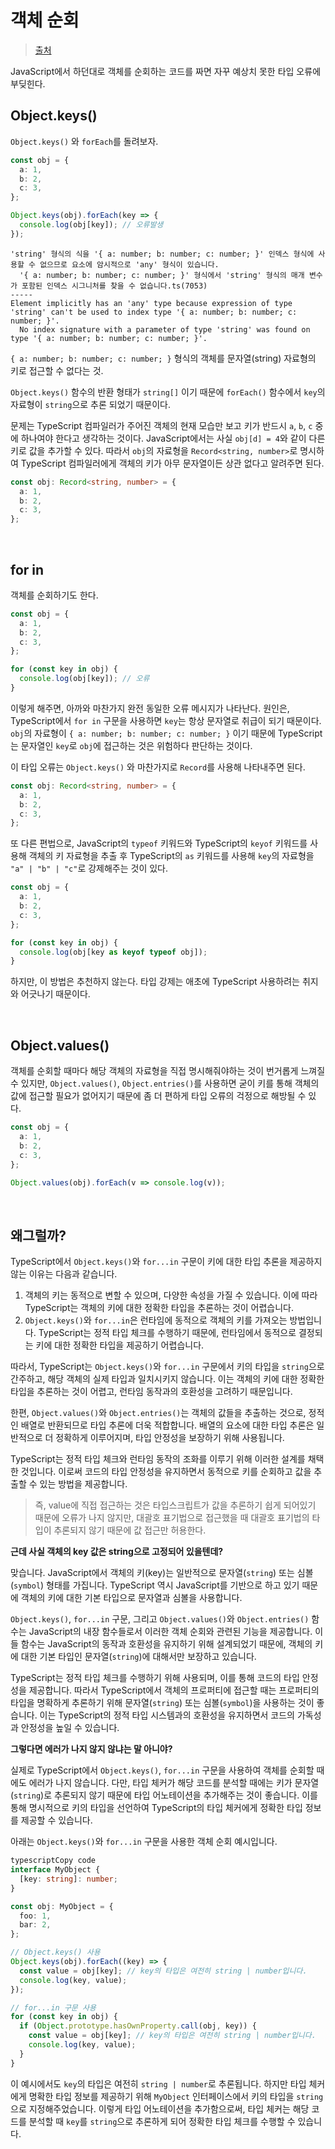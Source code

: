 # 객체 순회

> [출처](https://www.daleseo.com/ts-object-iteration/)

JavaScript에서 하던대로 객체를 순회하는 코드를 짜면 자꾸 예상치 못한 타입 오류에 부딪힌다.

## Object.keys()

`Object.keys()` 와 `forEach`를 돌려보자.

```ts
const obj = {
  a: 1,
  b: 2,
  c: 3,
};

Object.keys(obj).forEach(key => {
  console.log(obj[key]); // 오류발생
});
```

```
'string' 형식의 식을 '{ a: number; b: number; c: number; }' 인덱스 형식에 사용할 수 없으므로 요소에 암시적으로 'any' 형식이 있습니다.
  '{ a: number; b: number; c: number; }' 형식에서 'string' 형식의 매개 변수가 포함된 인덱스 시그니처를 찾을 수 없습니다.ts(7053)
-----
Element implicitly has an 'any' type because expression of type 'string' can't be used to index type '{ a: number; b: number; c: number; }'.
  No index signature with a parameter of type 'string' was found on type '{ a: number; b: number; c: number; }'.
```

`{ a: number; b: number; c: number; }` 형식의 객체를 문자열(string) 자료형의 키로 접근할 수 없다는 것.

`Object.keys()` 함수의 반환 형태가 `string[]` 이기 때문에 `forEach()` 함수에서 `key`의 자료형이 `string`으로 추론 되었기 때문이다.

문제는 TypeScript 컴파일러가 주어진 객체의 현재 모습만 보고 키가 반드시 `a`, `b`, `c` 중에 하나여야 한다고 생각하는 것이다. JavaScript에서는 사실 `obj[d] = 4`와 같이 다른 키로 값을 추가할 수 있다. 따라서 `obj`의 자료형을 `Record<string, number>`로 명시하여 TypeScript 컴파일러에게 객체의 키가 아무 문자열이든 상관 없다고 알려주면 된다.

```ts
const obj: Record<string, number> = {
  a: 1,
  b: 2,
  c: 3,
};
```

<br/>

## for in

객체를 순회하기도 한다.

```ts
const obj = {
  a: 1,
  b: 2,
  c: 3,
};

for (const key in obj) {
  console.log(obj[key]); // 오류
}
```

이렇게 해주면, 아까와 마찬가지 완전 동일한 오류 메시지가 나타난다. 원인은, TypeScript에서 `for in` 구문을 사용하면 `key`는 항상 문자열로 취급이 되기 때문이다. `obj`의 자료형이 `{ a: number; b: number; c: number; }` 이기 때문에 TypeScript는 문자열인 `key`로 `obj`에 접근하는 것은 위험하다 판단하는 것이다.

이 타입 오류는 `Object.keys()` 와 마찬가지로 `Record`를 사용해 나타내주면 된다.

```ts
const obj: Record<string, number> = {
  a: 1,
  b: 2,
  c: 3,
};
```

또 다른 편법으로, JavaScript의 `typeof` 키워드와 TypeScript의 `keyof` 키워드를 사용해 객체의 키 자료형을 추출 후 TypeScript의 `as` 키워드를 사용해 `key`의 자료형을 `"a" | "b" | "c"`로 강제해주는 것이 있다.

```ts
const obj = {
  a: 1,
  b: 2,
  c: 3,
};

for (const key in obj) {
  console.log(obj[key as keyof typeof obj]);
}
```

하지만, 이 방법은 추천하지 않는다. 타입 강제는 애초에 TypeScript 사용하려는 취지와 어긋나기 때문이다.

<br/>

## Object.values()

객체를 순회할 때마다 해당 객체의 자료형을 직접 명시해줘야하는 것이 번거롭게 느껴질 수 있지만, `Object.values()`, `Object.entries()`를 사용하면 굳이 키를 통해 객체의 값에 접근할 필요가 없어지기 때문에 좀 더 편하게 타입 오류의 걱정으로 해방될 수 있다.

```ts
const obj = {
  a: 1,
  b: 2,
  c: 3,
};

Object.values(obj).forEach(v => console.log(v));
```

<br/>

## 왜그럴까?

TypeScript에서 `Object.keys()`와 `for...in` 구문이 키에 대한 타입 추론을 제공하지 않는 이유는 다음과 같습니다.

1. 객체의 키는 동적으로 변할 수 있으며, 다양한 속성을 가질 수 있습니다. 이에 따라 TypeScript는 객체의 키에 대한 정확한 타입을 추론하는 것이 어렵습니다.
2. `Object.keys()`와 `for...in`은 런타임에 동적으로 객체의 키를 가져오는 방법입니다. TypeScript는 정적 타입 체크를 수행하기 때문에, 런타임에서 동적으로 결정되는 키에 대한 정확한 타입을 제공하기 어렵습니다.

따라서, TypeScript는 `Object.keys()`와 `for...in` 구문에서 키의 타입을 `string`으로 간주하고, 해당 객체의 실제 타입과 일치시키지 않습니다. 이는 객체의 키에 대한 정확한 타입을 추론하는 것이 어렵고, 런타임 동작과의 호환성을 고려하기 때문입니다.

한편, `Object.values()`와 `Object.entries()`는 객체의 값들을 추출하는 것으로, 정적인 배열로 반환되므로 타입 추론에 더욱 적합합니다. 배열의 요소에 대한 타입 추론은 일반적으로 더 정확하게 이루어지며, 타입 안정성을 보장하기 위해 사용됩니다.

TypeScript는 정적 타입 체크와 런타임 동작의 조화를 이루기 위해 이러한 설계를 채택한 것입니다. 이로써 코드의 타입 안정성을 유지하면서 동적으로 키를 순회하고 값을 추출할 수 있는 방법을 제공합니다.

> 즉, value에 직접 접근하는 것은 타입스크립트가 값을 추론하기 쉽게 되어있기 때문에 오류가 나지 않지만, 대괄호 표기법으로 접근했을 때 대괄호 표기법의 타입이 추론되지 않기 때문에 값 접근만 허용한다.

**근데 사실 객체의 key 값은 string으로 고정되어 있을텐데?**

맞습니다. JavaScript에서 객체의 키(key)는 일반적으로 문자열(`string`) 또는 심볼(`symbol`) 형태를 가집니다. TypeScript 역시 JavaScript를 기반으로 하고 있기 때문에 객체의 키에 대한 기본 타입으로 문자열과 심볼을 사용합니다.

`Object.keys()`, `for...in` 구문, 그리고 `Object.values()`와 `Object.entries()` 함수는 JavaScript의 내장 함수들로서 이러한 객체 순회와 관련된 기능을 제공합니다. 이들 함수는 JavaScript의 동작과 호환성을 유지하기 위해 설계되었기 때문에, 객체의 키에 대한 기본 타입인 문자열(`string`)에 대해서만 보장하고 있습니다.

TypeScript는 정적 타입 체크를 수행하기 위해 사용되며, 이를 통해 코드의 타입 안정성을 제공합니다. 따라서 TypeScript에서 객체의 프로퍼티에 접근할 때는 프로퍼티의 타입을 명확하게 추론하기 위해 문자열(`string`) 또는 심볼(`symbol`)을 사용하는 것이 좋습니다. 이는 TypeScript의 정적 타입 시스템과의 호환성을 유지하면서 코드의 가독성과 안정성을 높일 수 있습니다.

**그렇다면 에러가 나지 않지 않냐는 말 아니야?**

실제로 TypeScript에서 `Object.keys()`, `for...in` 구문을 사용하여 객체를 순회할 때에도 에러가 나지 않습니다. 다만, 타입 체커가 해당 코드를 분석할 때에는 키가 문자열(`string`)로 추론되지 않기 때문에 타입 어노테이션을 추가해주는 것이 좋습니다. 이를 통해 명시적으로 키의 타입을 선언하여 TypeScript의 타입 체커에게 정확한 타입 정보를 제공할 수 있습니다.

아래는 `Object.keys()`와 `for...in` 구문을 사용한 객체 순회 예시입니다.

```ts
typescriptCopy code
interface MyObject {
  [key: string]: number;
}

const obj: MyObject = {
  foo: 1,
  bar: 2,
};

// Object.keys() 사용
Object.keys(obj).forEach((key) => {
  const value = obj[key]; // key의 타입은 여전히 string | number입니다.
  console.log(key, value);
});

// for...in 구문 사용
for (const key in obj) {
  if (Object.prototype.hasOwnProperty.call(obj, key)) {
    const value = obj[key]; // key의 타입은 여전히 string | number입니다.
    console.log(key, value);
  }
}
```

이 예시에서도 `key`의 타입은 여전히 `string | number`로 추론됩니다. 하지만 타입 체커에게 명확한 타입 정보를 제공하기 위해 `MyObject` 인터페이스에서 키의 타입을 `string`으로 지정해주었습니다. 이렇게 타입 어노테이션을 추가함으로써, 타입 체커는 해당 코드를 분석할 때 `key`를 `string`으로 추론하게 되어 정확한 타입 체크를 수행할 수 있습니다.